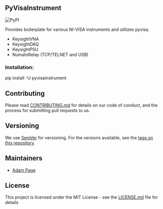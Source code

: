 ## PyVisaInstrument

![PyPI](https://img.shields.io/pypi/v/pyvisainstrument)

Provides boilerplate for various NI-VISA instruments and utilizes pyvisa.

- KeysightVNA
- KeysightDAQ
- KeysightPSU
- NumatoRelay (TCP/TELNET and USB)

### Installation:

pip install -U pyvisainstrument

## Contributing

Please read [CONTRIBUTING.md](CONTRIBUTING.md) for details on our code of conduct, and the process for submitting pull requests to us.

## Versioning

We use [SemVer](http://semver.org/) for versioning. For the versions available, see the [tags on this repository](https://bitbucket.org/samteccmd/pyvisainstruments/commits/).

## Maintainers

- [Adam Page](adam.page@samtec.com)

## License

This project is licensed under the MIT License - see the [LICENSE.md](LICENSE.md) file for details

